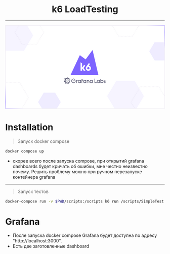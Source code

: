 <div align="center">
	     <h1>k6 LoadTesting</h1>
</div>

---

<img src="accet/image/k6_logo.png">

# Installation
> Запуск docker compose
```bash
docker compose up
```
- скорее всего после запуска compose, при открытий grafana dashboards будет кричать об ошибки,
мне честно неизвестно почему. Решить проблему можно при ручном перезапуске контейнера grafana
---
> Запуск тестов
```bash
docker-compose run -v $PWD/scripts:/scripts k6 run /scripts/SimpleTest.js
```

# Grafana
- После запуска docker compose Grafana будет доступна по адресу "http://localhost:3000".
- Есть две заготовленные dashboard
